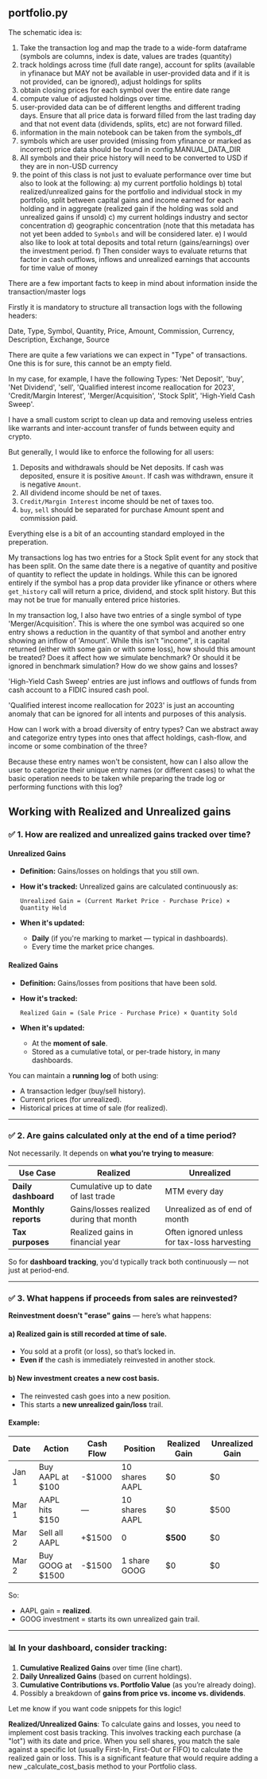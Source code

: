 ## portfolio.py

The schematic idea is:
1) Take the transaction log and map the trade to a wide-form dataframe (symbols are columns, index is date, values are trades (quantity)
2) track holdings across time (full date range), account for splits (available in yfinanace but MAY not be available in user-provided data and if it is not provided, can be ignored), adjust holdings for splits
3) obtain closing prices for each symbol over the entire date range
4) compute value of adjusted holdings over time.
5) user-provided data can be of different lengths and different trading days. Ensure that all price data is forward filled from the last trading day and that not event data (dividends, splits, etc) are not forward filled.
6) information in the main notebook can be taken from the symbols_df
7) symbols which are user provided (missing from yfinance or marked as incorrect) price data should be found in config.MANUAL_DATA_DIR
8) All symbols and their price history will need to be converted to USD if they are in non-USD currency
9) the point of this class is not just to evaluate performance over time but also to look at the following:
    a) my current portfolio holdings
    b) total realized/unrealized gains for the portfolio and individual stock in my portfolio, split between capital gains and income earned for each holding and in aggregate (realized gain if the holding was sold and unrealized gains if unsold)
    c) my current holdings industry and sector concentration 
    d) geographic concentration (note that this metadata has not yet been added to `Symbols` and will be considered later.
    e) I would also like to look at total deposits and total return (gains/earnings) over the investment period.
    f) Then consider ways to evaluate returns that factor in cash outflows, inflows and unrealized earnings that accounts for time value of money
    
There are a few important facts to keep in mind about information inside the transaction/master logs

Firstly it is mandatory to structure all transaction logs with the following headers:

Date, Type, Symbol, Quantity, Price, Amount, Commission, Currency, Description, Exchange, Source

There are quite a few variations we can expect in "Type" of transactions. One this is for sure, this cannot be an empty field.

In my case, for example, I have the following Types: 'Net Deposit', 'buy', 'Net Dividend', 'sell', 'Qualified interest income reallocation for 2023', 'Credit/Margin Interest', 'Merger/Acquisition', 'Stock Split', 'High-Yield Cash Sweep'.

I have a small custom script to clean up data and removing useless entries like warrants and inter-account transfer of funds between equity and crypto.

But generally, I would like to enforce the following for all users:
1) Deposits and withdrawals should be Net deposits. If cash was deposited, ensure it is positive `Amount`. If cash was withdrawn, ensure it is negative `Amount`.
2) All dividend income should be net of taxes.
3)  `Credit/Margin Interest` income should be net of taxes too.
4) `buy`, `sell` should be separated for purchase Amount spent and commission paid.

Everything else is a bit of an accounting standard employed in the preperation.

My transactions log has two entries for a Stock Split event for any stock that has been split. On the same date there is a negative of quantity and positive of quantity to reflect the update in holdings. While this can be ignored entirely if the symbol has a prop data provider like yfinance or others where `get_history` call will return a price, dividend, and stock split history. But this may not be true for manually entered price histories. 

In my transaction log, I also have two entries of a single symbol of type 'Merger/Acquisition'. This is where the one symbol was acquired so one entry shows a reduction in the quantity of that symbol and another entry showing an inflow of 'Amount'. While this isn't "income", it is capital returned (either with some gain or with some loss), how should this amount be treated? Does it affect how we simulate benchmark? Or should it be ignored in benchmark simulation? How do we show gains and losses?

'High-Yield Cash Sweep' entries are just inflows and outflows of funds from cash account to a FIDIC insured cash pool.

'Qualified interest income reallocation for 2023' is just an accounting anomaly that can be ignored for all intents and purposes of this analysis. 

How can I work with a broad diversity of entry types? Can we abstract away and categorize entry types into ones that affect holdings, cash-flow, and income or some combination of the three?

Because these entry names won't be consistent, how can I also allow the user to categorize their unique entry names (or different cases) to what the basic operation needs to be taken while preparing the trade log or performing functions with this log?


## Working with Realized and Unrealized gains

### ✅ **1. How are realized and unrealized gains tracked over time?**

#### **Unrealized Gains**

* **Definition:** Gains/losses on holdings that you still own.
* **How it's tracked:**
  Unrealized gains are calculated continuously as:

  ```
  Unrealized Gain = (Current Market Price - Purchase Price) × Quantity Held
  ```
* **When it's updated:**

  * **Daily** (if you're marking to market — typical in dashboards).
  * Every time the market price changes.

#### **Realized Gains**

* **Definition:** Gains/losses from positions that have been sold.
* **How it's tracked:**

  ```
  Realized Gain = (Sale Price - Purchase Price) × Quantity Sold
  ```
* **When it's updated:**

  * At the **moment of sale**.
  * Stored as a cumulative total, or per-trade history, in many dashboards.

You can maintain a **running log** of both using:

* A transaction ledger (buy/sell history).
* Current prices (for unrealized).
* Historical prices at time of sale (for realized).

---

### ✅ **2. Are gains calculated only at the end of a time period?**

Not necessarily. It depends on **what you’re trying to measure**:

| Use Case            | Realized                                | Unrealized                                   |
| ------------------- | --------------------------------------- | -------------------------------------------- |
| **Daily dashboard** | Cumulative up to date of last trade     | MTM every day                                |
| **Monthly reports** | Gains/losses realized during that month | Unrealized as of end of month                |
| **Tax purposes**    | Realized gains in financial year        | Often ignored unless for tax-loss harvesting |

So for **dashboard tracking**, you'd typically track both continuously — not just at period-end.

---

### ✅ **3. What happens if proceeds from sales are reinvested?**

**Reinvestment doesn't "erase" gains** — here’s what happens:

#### a) **Realized gain is still recorded at time of sale.**

* You sold at a profit (or loss), so that’s locked in.
* **Even if** the cash is immediately reinvested in another stock.

#### b) **New investment creates a new cost basis.**

* The reinvested cash goes into a new position.
* This starts a **new unrealized gain/loss** trail.

#### Example:

| Date  | Action             | Cash Flow | Position       | Realized Gain | Unrealized Gain |
| ----- | ------------------ | --------- | -------------- | ------------- | --------------- |
| Jan 1 | Buy AAPL at \$100  | -\$1000   | 10 shares AAPL | \$0           | \$0             |
| Mar 1 | AAPL hits \$150    | —         | 10 shares AAPL | \$0           | \$500           |
| Mar 2 | Sell all AAPL      | +\$1500   | 0              | **\$500**     | \$0             |
| Mar 2 | Buy GOOG at \$1500 | -\$1500   | 1 share GOOG   | \$0           | \$0             |

So:

* AAPL gain = **realized**.
* GOOG investment = starts its own unrealized gain trail.

---

### 📊 **In your dashboard**, consider tracking:

1. **Cumulative Realized Gains** over time (line chart).
2. **Daily Unrealized Gains** (based on current holdings).
3. **Cumulative Contributions vs. Portfolio Value** (as you’re already doing).
4. Possibly a breakdown of **gains from price vs. income vs. dividends**.

Let me know if you want code snippets for this logic!


**Realized/Unrealized Gains**: To calculate gains and losses, you need to implement cost basis tracking. This involves tracking each purchase (a "lot") with its date and price. When you sell shares, you match the sale against a specific lot (usually First-In, First-Out or FIFO) to calculate the realized gain or loss. This is a significant feature that would require adding a new _calculate_cost_basis method to your Portfolio class.

